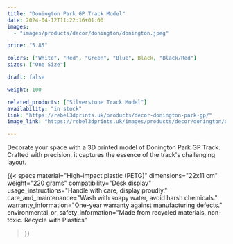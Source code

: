 ```yaml
---
title: "Donington Park GP Track Model"
date: 2024-04-12T11:22:16+01:00
images:
  - "images/products/decor/donington/donington.jpeg"

price: "5.85"

colors: ["White", "Red", "Green", "Blue", Black, "Black/Red"]
sizes: ["One Size"]

draft: false

weight: 100

related_products: ["Silverstone Track Model"]
availability: "in stock"
link: "https://rebel3dprints.uk/products/decor-donington-park-gp/"
image_link: "https://rebel3dprints.uk/images/products/decor/donington/donington.jpeg"

---
```


Decorate your space with a 3D printed model of Donington Park GP Track. Crafted with precision, it captures the essence of the track's challenging layout.

{{< specs
    material="High-impact plastic (PETG)"
    dimensions="22x11 cm"
    weight="220 grams"
    compatibility="Desk display"
    usage_instructions="Handle with care, display proudly."
    care_and_maintenance="Wash with soapy water, avoid harsh chemicals."
    warranty_information="One-year warranty against manufacturing defects."
    environmental_or_safety_information="Made from recycled materials, non-toxic. Recycle with Plastics"
>}}
